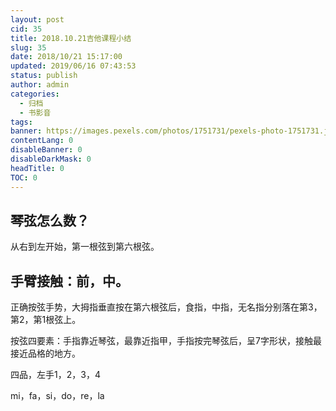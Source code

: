 ```yaml
---
layout: post
cid: 35
title: 2018.10.21吉他课程小结
slug: 35
date: 2018/10/21 15:17:00
updated: 2019/06/16 07:43:53
status: publish
author: admin
categories: 
  - 归档
  - 书影音
tags: 
banner: https://images.pexels.com/photos/1751731/pexels-photo-1751731.jpeg?auto=compress&cs=tinysrgb&dpr=2&h=750&w=1260
contentLang: 0
disableBanner: 0
disableDarkMask: 0
headTitle: 0
TOC: 0
---
```



琴弦怎么数？
------
从右到左开始，第一根弦到第六根弦。

手臂接触：前，中。
----------
正确按弦手势，大拇指垂直按在第六根弦后，食指，中指，无名指分别落在第3，第2，第1根弦上。

按弦四要素：手指靠近琴弦，最靠近指甲，手指按完琴弦后，呈7字形状，接触最接近品格的地方。

四品，左手1，2，3，4

mi，fa，si，do，re，la
